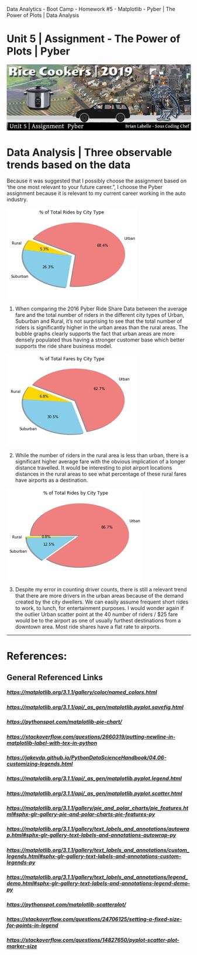 
Data Analytics - Boot Camp - Homework #5 - Matplotlib - Pyber | The Power of Plots | Data Analysis
# Unit 5 | Assignment - The Power of Plots | Pyber

![banner](rice-cookers-hw-matplotlib.jpg)


# Data Analysis | Three observable trends based on the data

Because it was suggested that I possibly choose the assignment based on ‘the one most relevant to your future career.”, I choose the Pyber assignment because it is relevant to my current career working in the auto industry.

![banner](images/2019PyberTotalRidesCityType.jpg)

1.	When comparing the 2016 Pyber Ride Share Data between the average fare and the total number of riders in the different city types of Urban, Suburban and Rural, it’s not surprising to see that the total number of riders is significantly higher in the urban areas than the rural areas. The bubble graphs clearly supports the fact that urban areas are more densely populated thus having a stronger customer base which better supports the ride share business model. 

![banner](images/2019PyberTotalFareCityType.jpg)

2.	 While the number of riders in the rural area is less than urban, there is a significant higher average fare with the obvious implication of a longer distance travelled. It would be interesting to plot airport locations distances in the rural areas to see what percentage of these rural fares have airports as a destination.

![banner](images/2019PyberTotalDriversCityType.jpg)

3.	Despite my error in counting driver counts, there is still a relevant trend that there are more drivers in the urban areas because of the demand created by the city dwellers. We can easily assume frequent short rides to work, to lunch, for entertainment purposes.  I would wonder again if the outlier Urban scatter point at the 40 number of riders / $25 fare would be to the airport as one of usually furthest destinations from a downtown area. Most ride shares have a flat rate to airports.

____________________________________________________________________________________________________________________


# References:
## General Referenced Links
##### https://matplotlib.org/3.1.1/gallery/color/named_colors.html
##### https://matplotlib.org/3.1.1/api/_as_gen/matplotlib.pyplot.savefig.html
##### https://pythonspot.com/matplotlib-pie-chart/
##### https://stackoverflow.com/questions/2660319/putting-newline-in-matplotlib-label-with-tex-in-python
#####  https://jakevdp.github.io/PythonDataScienceHandbook/04.06-customizing-legends.html
#####  https://matplotlib.org/3.1.1/api/_as_gen/matplotlib.pyplot.legend.html
#####  https://matplotlib.org/3.1.1/api/_as_gen/matplotlib.pyplot.scatter.html
#####  https://matplotlib.org/3.1.1/gallery/pie_and_polar_charts/pie_features.html#sphx-glr-gallery-pie-and-polar-charts-pie-features-py
#####  https://matplotlib.org/3.1.1/gallery/text_labels_and_annotations/autowrap.html#sphx-glr-gallery-text-labels-and-annotations-autowrap-py
#####  https://matplotlib.org/3.1.1/gallery/text_labels_and_annotations/custom_legends.html#sphx-glr-gallery-text-labels-and-annotations-custom-legends-py
#####  https://matplotlib.org/3.1.1/gallery/text_labels_and_annotations/legend_demo.html#sphx-glr-gallery-text-labels-and-annotations-legend-demo-py
#####  https://pythonspot.com/matplotlib-scatterplot/
#####  https://stackoverflow.com/questions/24706125/setting-a-fixed-size-for-points-in-legend
#####  https://stackoverflow.com/questions/14827650/pyplot-scatter-plot-marker-size
